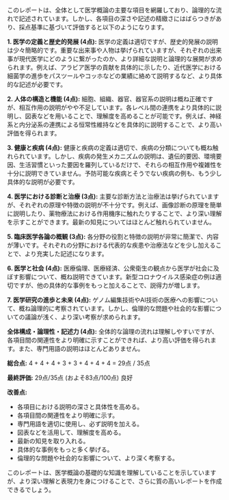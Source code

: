 このレポートは、全体として医学概論の主要な項目を網羅しており、論理的な流れで記述されています。しかし、各項目の深さや記述の精緻さにはばらつきがあり、採点基準に基づいて評価すると以下のようになります。


**1. 医学の定義と歴史的発展 (4点):** 医学の定義は適切ですが、歴史的発展の説明は少々簡略的です。重要な出来事や人物は挙げられていますが、それぞれの出来事が現代医学にどのように繋がったのか、より詳細な説明と論理的な展開が求められます。例えば、アラビア医学の貢献を具体的に示したり、近代医学における細菌学の進歩をパスツールやコッホなどの業績に絡めて説明するなど、より具体的な記述が必要です。


**2. 人体の構造と機能 (4点):** 細胞、組織、器官、器官系の説明は概ね正確ですが、相互作用の説明がやや不足しています。各レベル間の連携をより具体的に説明し、図表などを用いることで、理解度を高めることが可能です。例えば、神経系と内分泌系の連携による恒常性維持などを具体的に説明することで、より高い評価を得られます。


**3. 健康と疾病 (4点):** 健康と疾病の定義は適切で、疾病の分類についても概ね触れられています。しかし、疾病の発生メカニズムの説明は、遺伝的要因、環境要因、生活習慣といった要因を羅列しているだけで、それらの相互作用や複雑性を十分に説明できていません。予防可能な疾病とそうでない疾病の例も、もう少し具体的な説明が必要です。


**4. 医学における診断と治療 (3点):** 主要な診断方法と治療法は挙げられていますが、それぞれの原理や特徴の説明が不十分です。例えば、画像診断の原理を簡単に説明したり、薬物療法における作用機序に触れたりすることで、より深い理解を示すことができます。最新の知見についてはほとんど触れられていません。


**5. 臨床医学各論の概観 (3点):** 各分野の役割と特徴の説明が非常に簡潔で、内容が薄いです。それぞれの分野における代表的な疾患や治療法などを少し加えることで、より充実した記述になります。


**6. 医学と社会 (4点):** 医療倫理、医療経済、公衆衛生の観点から医学が社会に及ぼす影響について、概ね説明できています。新型コロナウイルス感染症の例は適切ですが、他の具体的な事例をもっと加えることで、説得力が増します。


**7. 医学研究の進歩と未来 (4点):** ゲノム編集技術やAI技術の医療への影響について、概ね論理的に考察されています。しかし、倫理的な問題や社会的な影響についての議論が浅く、より深い考察が求められます。


**全体構成・論理性・記述力 (4点):** 全体的な論理の流れは理解しやすいですが、各項目間の関連性をより明確に示すことができれば、より高い評価を得られます。また、専門用語の説明はほとんどありません。


**総合点:** 4 + 4 + 4 + 3 + 3 + 4 + 4 + 4 = 29点 / 35点


**最終評価:**  29点/35点  (およそ83点/100点)  良好


**改善点:**

* 各項目における説明の深さと具体性を高める。
* 各項目間の関連性をより明確に示す。
* 専門用語を適切に使用し、必ず説明を加える。
* 図表などを活用して、理解度を高める。
* 最新の知見を取り入れる。
* 具体的な事例をもっと多く挙げる。
* 倫理的な問題や社会的な影響について、より深く考察する。


このレポートは、医学概論の基礎的な知識を理解していることを示していますが、より深い理解と表現力を身につけることで、さらに質の高いレポートを作成できるでしょう。
